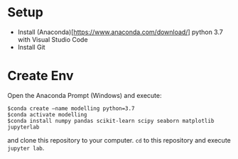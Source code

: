 # Setup
- Install (Anaconda)[https://www.anaconda.com/download/] python 3.7 with Visual Studio Code
- Install Git

# Create Env
Open the Anaconda Prompt (Windows) and execute:
```
$conda create –name modelling python=3.7
$conda activate modelling
$conda install numpy pandas scikit-learn scipy seaborn matplotlib jupyterlab
```

and clone this repository to your computer.
`cd` to this repository and execute `jupyter lab`.

